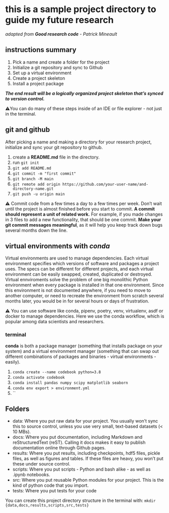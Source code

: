 # this is a sample project directory to guide my future research

_adapted from **Good research code** - Patrick Mineault_

## instructions summary

1. Pick a name and create a folder for the project
2. Initialize a git repository and sync to Github
3. Set up a virtual environment
4. Create a project skeleton
5. Install a project package

**_The end result will be a logically organized project skeleton that’s synced to version control._**

⚠️You can do many of these steps inside of an
IDE or file explorer - not just in the terminal.

## git and github

After picking a name and making a directory for your research project, initialize and sync your git repository to github.

1. create a **README.md** file in the directory.
2. run `git init`
3. `git add README.md`
4. `git commit -m "first commit"`
5. `git branch -M main`
6. `git remote add origin https://github.com/your-user-name/and-directory-name.git`
7. `git push -u origin main`

⚠️ Commit code from a few times a day to a few times per week. Don’t wait
until the project is almost finished before you start to commit. **A commit should represent a unit of related work.** For example, if you made changes in 3 files to add a new functionality, that should be one commit. **Make your git commit messages meaningful**, as it will help you keep track down bugs several months
down the line.

## virtual environments with _conda_

Virtual environments are used to manage dependencies. Each virtual environment specifies which versions of software and packages a project uses. The specs can be different for different projects, and each virtual environment can be easily swapped, created, duplicated or destroyed. Virtual ennviroments solve the problem of one big monolithic Python environment when every package is installed in that one
environment. Since this environment is not documented anywhere, if you need to move to another computer, or need to recreate the environment from scratch several months later, you would be in for several hours or days
of frustration.

⚠️ You can use software like conda, pipenv, poetry, venv,
virtualenv, asdf or docker to manage dependencies. Here we use the conda workflow, which is popular among
data scientists and researchers.

### terminal

**conda** is both a package manager
(something that installs package on your system) and a virtual environment manager (something that can swap out different
combinations of packages and binaries - virtual environments - easily).

1. `conda create --name codebook python=3.8`
2. `conda activate codebook`
3. `conda install pandas numpy scipy matplotlib seaborn`
4. `conda env export > environment.yml`
5. ``

## Folders

- data: Where you put raw data for your project. You usually won’t sync this to source control, unless you use very
  small, text-based datasets (< 10 MBs).
- docs: Where you put documentation, including Markdown and reStructuredText (reST). Calling it docs makes
  it easy to publish documentation online through Github pages.
- results: Where you put results, including checkpoints, hdf5 files, pickle files, as well as figures and tables. If
  these files are heavy, you won’t put these under source control.
- scripts: Where you put scripts - Python and bash alike - as well as .ipynb notebooks.
- src: Where you put reusable Python modules for your project. This is the kind of python code that you import.
- tests: Where you put tests for your code

You can create this project directory structure in the terminal with:
`mkdir {data,docs,results,scripts,src,tests}`
